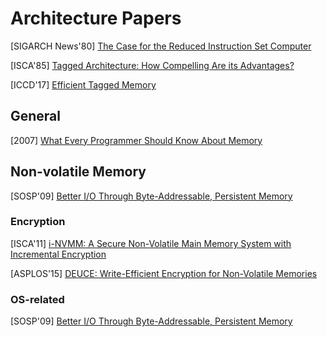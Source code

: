 # Architecture Papers

[SIGARCH News'80] [The Case for the Reduced Instruction Set
Computer](https://www.cs.utexas.edu/users/fussell/courses/cs352h/papers/risc.pdf)

[ISCA'85] [Tagged Architecture: How Compelling Are its
Advantages?](https://dl.acm.org/doi/pdf/10.1145/327070.327153)

[ICCD'17] [Efficient Tagged
Memory](https://ieeexplore.ieee.org/document/8119285)

## General
[2007] [What Every Programmer Should Know About
Memory](https://people.freebsd.org/~lstewart/articles/cpumemory.pdf)

## Non-volatile Memory

[SOSP'09] [Better I/O Through Byte-Addressable, Persistent
Memory](https://www.microsoft.com/en-us/research/wp-content/uploads/2016/02/BPFS.pdf)

### Encryption
[ISCA'11] [i-NVMM: A Secure Non-Volatile Main Memory System with
Incremental Encryption](https://ieeexplore.ieee.org/document/6307756)

[ASPLOS'15] [DEUCE: Write-Efficient Encryption for Non-Volatile
Memories](https://courses.engr.illinois.edu/ece598ms/sp2018/papers/paper142.pdf)

### OS-related
[SOSP'09] [Better I/O Through Byte-Addressable, Persistent
Memory](https://www.microsoft.com/en-us/research/wp-content/uploads/2016/02/BPFS.pdf)
